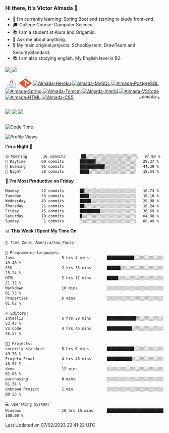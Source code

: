 ### Hi there, It's Victor Almada 👋


- 🌱 I’m currently learning: Spring Boot and starting to study front-end.
- 🎓 College Course: Computer Science.
- 📚  I am a student at Alura and Origamid.
- 💬 Ask me about anything.
- 🎖 My main original projects: SchoolSystem, DrawTeam and SecurityStandard.
- 📚 I am also studying english, My English level is B2.
 
<div>
<a href="https://github.com/Almadavic">
<img height="180em" src="https://github-readme-stats.vercel.app/api?username=Almadavic&showw_icons=true&theme=dark&include_all_commits=true&count_private=true">
<img height="180em" src="https://github-readme-stats.vercel.app/api/top-langs/?username=Almadavic&layout=compact&langs_count=16&theme=dracula">
</div>

<div style="display: inline_block"><br>
  <img align="center" alt="Almada-Java" height="30" width="40" src="https://raw.githubusercontent.com/devicons/devicon/master/icons/java/java-original.svg">
  <img align="center" alt="Almada-Git" height="30" width="40" src="https://raw.githubusercontent.com/devicons/devicon/master/icons/git/git-original.svg">
  <img align="center" alt="Almada-Heroku" height="30" width="40" src="https://cdn.jsdelivr.net/gh/devicons/devicon/icons/heroku/heroku-plain-wordmark.svg" />             
  <img align="center" alt="Almada-MySQL" height="30" width="40" src="https://cdn.jsdelivr.net/gh/devicons/devicon/icons/mysql/mysql-original-wordmark.svg" />
  <img align="center" alt="Almada-PostgreSQL" height="30" width="40" src="https://cdn.jsdelivr.net/gh/devicons/devicon/icons/postgresql/postgresql-plain-wordmark.svg" />
  <img align="center" alt="Almada-Spring" height="30" width="40" src="https://cdn.jsdelivr.net/gh/devicons/devicon/icons/spring/spring-original-wordmark.svg" />
  <img align="center" alt="Almada-Tomcat" height="30" width="40" src="https://cdn.jsdelivr.net/gh/devicons/devicon/icons/tomcat/tomcat-original-wordmark.svg" />
   <img align="center" alt="Almada-IntelliJ" height="30" width="40" src="https://cdn.jsdelivr.net/gh/devicons/devicon/icons/intellij/intellij-original.svg" />
   <img align="center" alt="Almada-VSCode" height="30" width="40" src="https://cdn.jsdelivr.net/gh/devicons/devicon/icons/vscode/vscode-original.svg" />
   <img align="center" alt="Almada-HTML" height="30" width="40" src="https://cdn.jsdelivr.net/gh/devicons/devicon/icons/html5/html5-original.svg" />
   <img align="center" alt="Almada-CSS" height="30" width="40" src="https://cdn.jsdelivr.net/gh/devicons/devicon/icons/css3/css3-original.svg" />
  <img align="right" alt="Almada-pic" height="150" style="border-radius:50px;" src="https://user-images.githubusercontent.com/85299065/185514627-94fcf387-edc6-4c24-88f1-b4873ccd49e9.png">
</div>
  
  ##
 
<div> 
  <a href="https://www.youtube.com/channel/UCUrcUNA90M_ZqLEcQxd3UNA" target="_blank"><img src="https://img.shields.io/badge/YouTube-FF0000?style=for-the-badge&logo=youtube&logoColor=white" target="_blank"></a>
 <a href = "mailto:almadavic@live.com"><img src="https://img.shields.io/badge/-Gmail-%23333?style=for-the-badge&logo=gmail&logoColor=white" target="_blank"></a>
  <a href="https://www.linkedin.com/in/victoralmada/" target="_blank"><img src="https://img.shields.io/badge/-LinkedIn-%230077B5?style=for-the-badge&logo=linkedin&logoColor=white" target="_blank"></a> 
</div>

##

<!--START_SECTION:waka-->
![Code Time](http://img.shields.io/badge/Code%20Time-194%20hrs%2038%20mins-blue)

![Profile Views](http://img.shields.io/badge/Profile%20Views-3-blue)

**I'm a Night 🦉** 

```text
🌞 Morning       16 commits       ██░░░░░░░░░░░░░░░░░░░░░░░   07.80 % 
🌆 Daytime       60 commits       ███████░░░░░░░░░░░░░░░░░░   29.27 % 
🌃 Evening       91 commits       ███████████░░░░░░░░░░░░░░   44.39 % 
🌙 Night         38 commits       ████░░░░░░░░░░░░░░░░░░░░░   18.54 % 

```
📅 **I'm Most Productive on Friday** 

```text
Monday          22 commits       ██░░░░░░░░░░░░░░░░░░░░░░░   10.73 % 
Tuesday         33 commits       ████░░░░░░░░░░░░░░░░░░░░░   16.10 % 
Wednesday       43 commits       █████░░░░░░░░░░░░░░░░░░░░   20.98 % 
Thursday        21 commits       ██░░░░░░░░░░░░░░░░░░░░░░░   10.24 % 
Friday          75 commits       █████████░░░░░░░░░░░░░░░░   36.59 % 
Saturday        10 commits       █░░░░░░░░░░░░░░░░░░░░░░░░   04.88 % 
Sunday           1 commits       ░░░░░░░░░░░░░░░░░░░░░░░░░   00.49 % 

```


📊 **This Week I Spent My Time On** 

```text
⌚︎ Time Zone: America/Sao_Paulo

💬 Programming Languages: 
Java                     5 hrs 4 mins        ████████████░░░░░░░░░░░░░   49.40 % 
CSS                      2 hrs 35 mins       ██████░░░░░░░░░░░░░░░░░░░   25.24 % 
HTML                     2 hrs 11 mins       █████░░░░░░░░░░░░░░░░░░░░   21.32 % 
Markdown                 10 mins             ░░░░░░░░░░░░░░░░░░░░░░░░░   01.73 % 
Properties               6 mins              ░░░░░░░░░░░░░░░░░░░░░░░░░   01.02 % 

🔥 Editors: 
IntelliJ                 5 hrs 28 mins       █████████████░░░░░░░░░░░░   53.43 % 
VS Code                  4 hrs 46 mins       ███████████░░░░░░░░░░░░░░   46.57 % 

🐱‍💻 Projects: 
security-standard        5 hrs 6 mins        ████████████░░░░░░░░░░░░░   49.78 % 
Projeto Final            4 hrs 46 mins       ███████████░░░░░░░░░░░░░░   46.57 % 
demo                     12 mins             ░░░░░░░░░░░░░░░░░░░░░░░░░   02.08 % 
purchasing               8 mins              ░░░░░░░░░░░░░░░░░░░░░░░░░   01.34 % 
Unknown Project          1 min               ░░░░░░░░░░░░░░░░░░░░░░░░░   00.23 % 

💻 Operating System: 
Windows                  10 hrs 15 mins      █████████████████████████   100.00 % 

```


 Last Updated on 07/02/2023 22:41:22 UTC
<!--END_SECTION:waka-->
